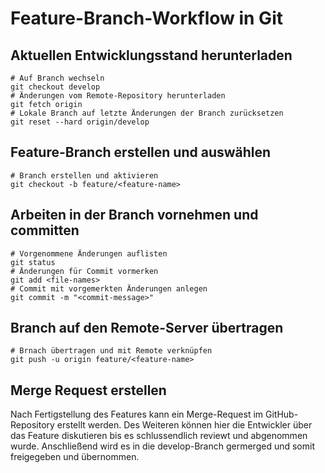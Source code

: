 # Feature-Branch-Workflow in Git

## Aktuellen Entwicklungsstand herunterladen  
```
# Auf Branch wechseln
git checkout develop
# Änderungen vom Remote-Repository herunterladen
git fetch origin
# Lokale Branch auf letzte Änderungen der Branch zurücksetzen
git reset --hard origin/develop
```

## Feature-Branch erstellen und auswählen
```
# Branch erstellen und aktivieren
git checkout -b feature/<feature-name>
```

## Arbeiten in der Branch vornehmen und committen
```
# Vorgenommene Änderungen auflisten
git status
# Änderungen für Commit vormerken
git add <file-names>
# Commit mit vorgemerkten Änderungen anlegen
git commit -m "<commit-message>"
```

## Branch auf den Remote-Server übertragen
```
# Brnach übertragen und mit Remote verknüpfen
git push -u origin feature/<feature-name>
```

## Merge Request erstellen

Nach Fertigstellung des Features kann ein Merge-Request im GitHub-Repository erstellt werden. Des Weiteren können hier die Entwickler über das Feature diskutieren bis es schlussendlich reviewt und abgenommen wurde. Anschließend wird es in die develop-Branch germerged und somit freigegeben und übernommen.